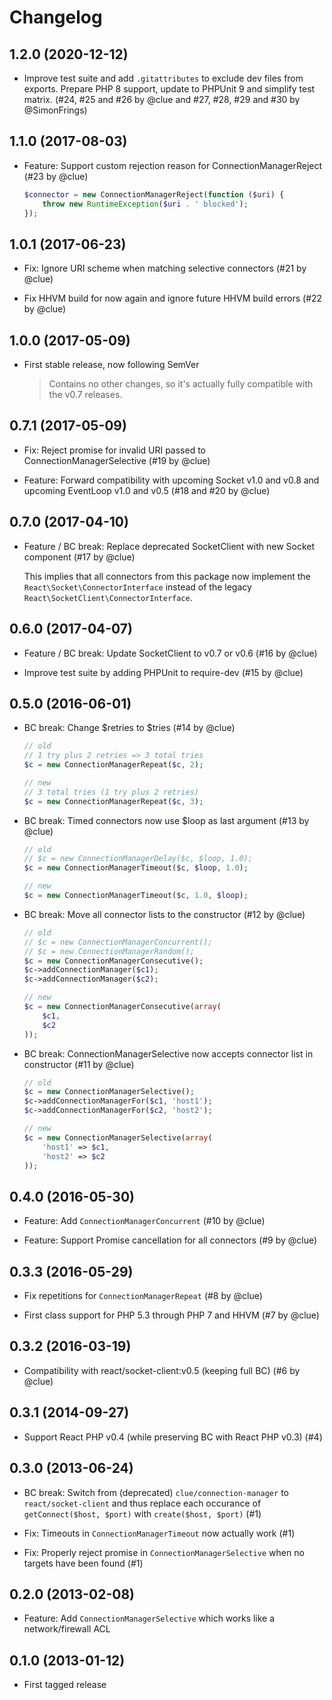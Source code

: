 # Changelog

## 1.2.0 (2020-12-12)

*   Improve test suite and add `.gitattributes` to exclude dev files from exports.
    Prepare PHP 8 support, update to PHPUnit 9 and simplify test matrix.
    (#24, #25 and #26 by @clue and #27, #28, #29 and #30 by @SimonFrings)

## 1.1.0 (2017-08-03)

* Feature: Support custom rejection reason for ConnectionManagerReject
  (#23 by @clue)

  ```php
  $connector = new ConnectionManagerReject(function ($uri) {
      throw new RuntimeException($uri . ' blocked');
  });
  ```

## 1.0.1 (2017-06-23)

* Fix: Ignore URI scheme when matching selective connectors
  (#21 by @clue)

* Fix HHVM build for now again and ignore future HHVM build errors
  (#22 by @clue)

## 1.0.0 (2017-05-09)

* First stable release, now following SemVer

  > Contains no other changes, so it's actually fully compatible with the v0.7 releases.

## 0.7.1 (2017-05-09)

* Fix: Reject promise for invalid URI passed to ConnectionManagerSelective
  (#19 by @clue)

* Feature: Forward compatibility with upcoming Socket v1.0 and v0.8 and
  upcoming EventLoop v1.0 and v0.5
  (#18 and #20 by @clue)

## 0.7.0 (2017-04-10)

* Feature / BC break: Replace deprecated SocketClient with new Socket component
  (#17 by @clue)

  This implies that all connectors from this package now implement the
  `React\Socket\ConnectorInterface` instead of the legacy
  `React\SocketClient\ConnectorInterface`.

## 0.6.0 (2017-04-07)

* Feature / BC break: Update SocketClient to v0.7 or v0.6
  (#16 by @clue)

* Improve test suite by adding PHPUnit to require-dev
  (#15 by @clue)

## 0.5.0 (2016-06-01)

* BC break: Change $retries to $tries
  (#14 by @clue)
  
  ```php
  // old
  // 1 try plus 2 retries => 3 total tries
  $c = new ConnectionManagerRepeat($c, 2);
  
  // new
  // 3 total tries (1 try plus 2 retries)
  $c = new ConnectionManagerRepeat($c, 3);
  ```

* BC break: Timed connectors now use $loop as last argument
  (#13 by @clue)
  
  ```php
  // old
  // $c = new ConnectionManagerDelay($c, $loop, 1.0);
  $c = new ConnectionManagerTimeout($c, $loop, 1.0);
  
  // new
  $c = new ConnectionManagerTimeout($c, 1.0, $loop);
  ```

* BC break: Move all connector lists to the constructor
  (#12 by @clue)

  ```php
  // old
  // $c = new ConnectionManagerConcurrent();
  // $c = new ConnectionManagerRandom();
  $c = new ConnectionManagerConsecutive();
  $c->addConnectionManager($c1);
  $c->addConnectionManager($c2);
  
  // new
  $c = new ConnectionManagerConsecutive(array(
      $c1,
      $c2
  ));
  ```

* BC break: ConnectionManagerSelective now accepts connector list in constructor
  (#11 by @clue)

  ```php
  // old
  $c = new ConnectionManagerSelective();
  $c->addConnectionManagerFor($c1, 'host1');
  $c->addConnectionManagerFor($c2, 'host2');
  
  // new
  $c = new ConnectionManagerSelective(array(
      'host1' => $c1,
      'host2' => $c2
  ));
  ```

## 0.4.0 (2016-05-30)

* Feature: Add `ConnectionManagerConcurrent`
  (#10 by @clue)

* Feature: Support Promise cancellation for all connectors
  (#9 by @clue)

## 0.3.3 (2016-05-29)

* Fix repetitions for `ConnectionManagerRepeat`
  (#8 by @clue)

* First class support for PHP 5.3 through PHP 7 and HHVM
  (#7 by @clue)

## 0.3.2 (2016-03-19)

* Compatibility with react/socket-client:v0.5 (keeping full BC)
  (#6 by @clue)

## 0.3.1 (2014-09-27)

* Support React PHP v0.4 (while preserving BC with React PHP v0.3)
  (#4)

## 0.3.0 (2013-06-24)

* BC break: Switch from (deprecated) `clue/connection-manager` to `react/socket-client`
  and thus replace each occurance of `getConnect($host, $port)` with `create($host, $port)`
  (#1)
  
* Fix: Timeouts in `ConnectionManagerTimeout` now actually work
  (#1)

* Fix: Properly reject promise in `ConnectionManagerSelective` when no targets
  have been found
  (#1)

## 0.2.0 (2013-02-08)

* Feature: Add `ConnectionManagerSelective` which works like a network/firewall ACL

## 0.1.0 (2013-01-12)

* First tagged release

